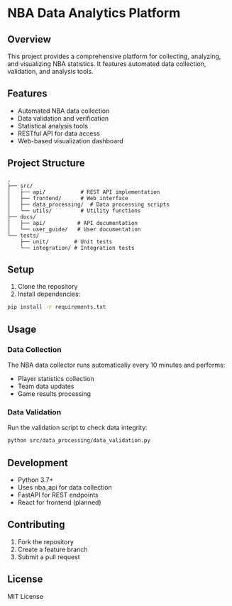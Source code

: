 # NBA Data Analytics Platform

## Overview
This project provides a comprehensive platform for collecting, analyzing, and visualizing NBA statistics. It features automated data collection, validation, and analysis tools.

## Features
- Automated NBA data collection
- Data validation and verification
- Statistical analysis tools
- RESTful API for data access
- Web-based visualization dashboard

## Project Structure
```
.
├── src/
│   ├── api/           # REST API implementation
│   ├── frontend/      # Web interface
│   ├── data_processing/  # Data processing scripts
│   └── utils/         # Utility functions
├── docs/
│   ├── api/          # API documentation
│   └── user_guide/   # User documentation
└── tests/
    ├── unit/        # Unit tests
    └── integration/ # Integration tests
```

## Setup
1. Clone the repository
2. Install dependencies:
```bash
pip install -r requirements.txt
```

## Usage
### Data Collection
The NBA data collector runs automatically every 10 minutes and performs:
- Player statistics collection
- Team data updates
- Game results processing

### Data Validation
Run the validation script to check data integrity:
```bash
python src/data_processing/data_validation.py
```

## Development
- Python 3.7+
- Uses nba_api for data collection
- FastAPI for REST endpoints
- React for frontend (planned)

## Contributing
1. Fork the repository
2. Create a feature branch
3. Submit a pull request

## License
MIT License 